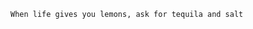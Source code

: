 
 ``` When life gives you lemons, ask for tequila and salt ``` 

<!---
indranilroy99/indranilroy99 is a ✨ special ✨ repository because its `README.md` (this file) appears on your GitHub profile.
You can click the Preview link to take a look at your changes.
--->
